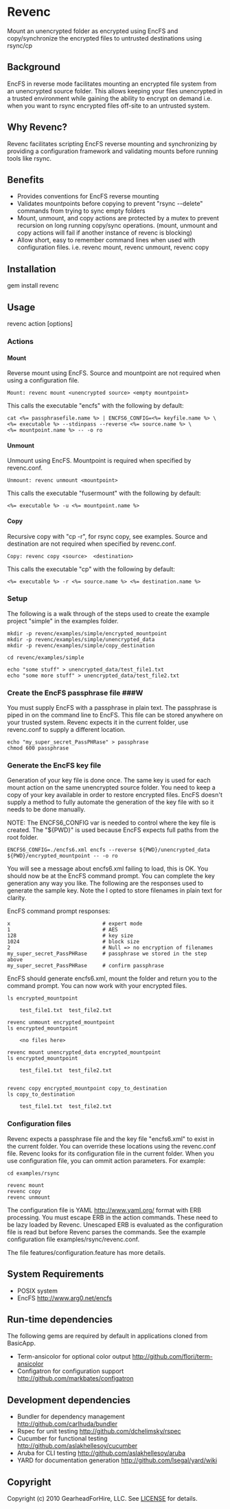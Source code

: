 Revenc
======

Mount an unencrypted folder as encrypted using EncFS and copy/synchronize the 
encrypted files to untrusted destinations using rsync/cp

Background
----------

EncFS in reverse mode facilitates mounting an encrypted file system 
from an unencrypted source folder.  This allows keeping your files unencrypted 
in a trusted environment while gaining the ability to encrypt on demand 
i.e. when you want to rsync encrypted files off-site to an untrusted system.

Why Revenc?
-----------

Revenc facilitates scripting EncFS reverse mounting and synchronizing by 
providing a configuration framework and validating mounts before running tools 
like rsync.

Benefits 
--------

* Provides conventions for EncFS reverse mounting
* Validates mountpoints before copying to prevent "rsync --delete" commands 
  from trying to sync empty folders 
* Mount, unmount, and copy actions are protected by a mutex to prevent 
  recursion on long running copy/sync operations.  (mount, unmount and 
  copy actions will fail if another instance of revenc is blocking)
* Allow short, easy to remember command lines when used with configuration files.
  i.e. revenc mount, revenc unmount, revenc copy

Installation
------------

gem install revenc


Usage
-----

revenc action [options]

### Actions ###

#### Mount ####

Reverse mount using EncFS. Source and mountpoint are not required when
using a configuration file.

    Mount: revenc mount <unencrypted source> <empty mountpoint>

This calls the executable "encfs" with the following by default:

    cat <%= passphrasefile.name %> | ENCFS6_CONFIG=<%= keyfile.name %> \
    <%= executable %> --stdinpass --reverse <%= source.name %> \
    <%= mountpoint.name %> -- -o ro

#### Unmount ####

Unmount using EncFS. Mountpoint is required when specified by revenc.conf.

    Unmount: revenc unmount <mountpoint> 

This calls the executable "fusermount" with the following by default:

    <%= executable %> -u <%= mountpoint.name %>

#### Copy ####

Recursive copy with "cp -r", for rsync copy, see examples.  Source and destination
are not required when specified by revenc.conf.

    Copy: revenc copy <source>  <destination>

This calls the executable "cp" with the following by default:

    <%= executable %> -r <%= source.name %> <%= destination.name %>

### Setup ###

The following is a walk through of the steps used to create the example project
"simple" in the examples folder.

    mkdir -p revenc/examples/simple/encrypted_mountpoint
    mkdir -p revenc/examples/simple/unencrypted_data
    mkdir -p revenc/examples/simple/copy_destination

    cd revenc/examples/simple

    echo "some stuff" > unencrypted_data/test_file1.txt
    echo "some more stuff" > unencrypted_data/test_file2.txt

### Create the EncFS passphrase file ###W

You must supply EncFS with a passphrase in plain text. The passphrase is piped in on the command line
to EncFS.  This file can be stored anywhere on your trusted system.  Revenc expects it in the 
current folder, use revenc.conf to supply a different location.

    echo "my_super_secret_PassPHRase" > passphrase
    chmod 600 passphrase

### Generate the EncFS key file ###

Generation of your key file is done once.  The same key is used for each mount action on the same 
unencrypted source folder.  You need to keep a copy of your key available in order to restore encrypted files.
EncFS doesn't supply a method to fully automate the generation of the key file with so it needs 
to be done manually. 

NOTE: The ENCFS6_CONFIG var is needed to control where the key file is created.  The "${PWD}" is 
used because EncFS expects full paths from the root folder.

    ENCFS6_CONFIG=./encfs6.xml encfs --reverse ${PWD}/unencrypted_data  ${PWD}/encrypted_mountpoint -- -o ro

You will see a message about encfs6.xml failing to load, this is OK.  You should now be at the EncFS
command prompt.  You can complete the key generation any way you like.  The following are the responses
used to generate the sample key.  Note the I opted to store filenames in plain text for clarity.

EncFS command prompt responses:
    
    x                              # expert mode
    1                              # AES
    128                            # key size
    1024                           # block size
    2                              # Null => no encryption of filenames 
    my_super_secret_PassPHRase     # passphrase we stored in the step above
    my_super_secret_PassPHRase     # confirm passphrase


EncFS should generate encfs6.xml, mount the folder and return you to the command prompt. You can 
now work with your encrypted files.

    ls encrypted_mountpoint

        test_file1.txt  test_file2.txt

    revenc unmount encrypted_mountpoint
    ls encrypted_mountpoint
       
        <no files here>

    revenc mount unencrypted_data encrypted_mountpoint
    ls encrypted_mountpoint

        test_file1.txt  test_file2.txt


    revenc copy encrypted_mountpoint copy_to_destination
    ls copy_to_destination

        test_file1.txt  test_file2.txt


### Configuration files ###

Revenc expects a passphrase file and the key file "encfs6.xml" to exist in the
current folder.  You can override these locations using the revenc.conf file.  Revenc
looks for its configuration file in the current folder. When you use configuration file,
you can ommit action parameters. For example:

    cd examples/rsync

    revenc mount
    revenc copy
    revenc unmount

The configuration file is YAML http://www.yaml.org/ format with ERB processing. You must
escape ERB in the action commands.  These need to be lazy loaded by Revenc. Unescaped 
ERB is evaluated as the configuration file is read but before Revenc parses the commands.
See the example configuration file examples/rsync/revenc.conf.

The file features/configuration.feature has more details.


System Requirements 
-------------------

* POSIX system
* EncFS http://www.arg0.net/encfs 


Run-time dependencies 
---------------------
The following gems are required by default in applications cloned from BasicApp.

* Term-ansicolor for optional color output <http://github.com/flori/term-ansicolor>
* Configatron for configuration support <http://github.com/markbates/configatron>


Development dependencies
------------------------

* Bundler for dependency management <http://github.com/carlhuda/bundler>
* Rspec for unit testing <http://github.com/dchelimsky/rspec>
* Cucumber for functional testing <http://github.com/aslakhellesoy/cucumber>
* Aruba for CLI testing <http://github.com/aslakhellesoy/aruba>
* YARD for documentation generation <http://github.com/lsegal/yard/wiki>


Copyright
---------

Copyright (c) 2010 GearheadForHire, LLC. See [LICENSE](LICENSE) for details.
